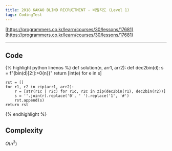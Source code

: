 ```yaml
---
title: 2018 KAKAO BLIND RECRUITMENT - 비밀지도 (Level 1)
tags: CodingTest
---
```


[https://programmers.co.kr/learn/courses/30/lessons/17681](https://programmers.co.kr/learn/courses/30/lessons/17681)

<!--more-->

---

## Code
{% highlight python linenos %}
def solution(n, arr1, arr2):
    def dec2bin(d):
        s = f"{bin(d)[2:]:>0{n}}"
        return [int(e) for e in s]

    rst = []
    for r1, r2 in zip(arr1, arr2):
        r = [str(r1c | r2c) for r1c, r2c in zip(dec2bin(r1), dec2bin(r2))]
        s = ''.join(r).replace('0', ' ').replace('1', '#')
        rst.append(s)
    return rst
{% endhighlight %}


## Complexity
$O(n^3)$
